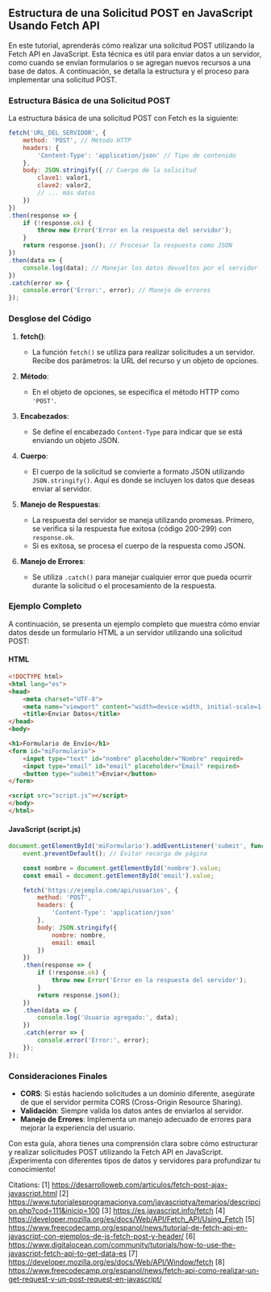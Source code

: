 ## Estructura de una Solicitud POST en JavaScript Usando Fetch API

En este tutorial, aprenderás cómo realizar una solicitud POST utilizando la Fetch API en JavaScript. Esta técnica es útil para enviar datos a un servidor, como cuando se envían formularios o se agregan nuevos recursos a una base de datos. A continuación, se detalla la estructura y el proceso para implementar una solicitud POST.

### Estructura Básica de una Solicitud POST

La estructura básica de una solicitud POST con Fetch es la siguiente:

```javascript
fetch('URL_DEL_SERVIDOR', {
    method: 'POST', // Método HTTP
    headers: {
        'Content-Type': 'application/json' // Tipo de contenido
    },
    body: JSON.stringify({ // Cuerpo de la solicitud
        clave1: valor1,
        clave2: valor2,
        // ... más datos
    })
})
.then(response => {
    if (!response.ok) {
        throw new Error('Error en la respuesta del servidor');
    }
    return response.json(); // Procesar la respuesta como JSON
})
.then(data => {
    console.log(data); // Manejar los datos devueltos por el servidor
})
.catch(error => {
    console.error('Error:', error); // Manejo de errores
});
```

### Desglose del Código

1. **fetch()**:
   - La función `fetch()` se utiliza para realizar solicitudes a un servidor. Recibe dos parámetros: la URL del recurso y un objeto de opciones.

2. **Método**:
   - En el objeto de opciones, se especifica el método HTTP como `'POST'`.

3. **Encabezados**:
   - Se define el encabezado `Content-Type` para indicar que se está enviando un objeto JSON.

4. **Cuerpo**:
   - El cuerpo de la solicitud se convierte a formato JSON utilizando `JSON.stringify()`. Aquí es donde se incluyen los datos que deseas enviar al servidor.

5. **Manejo de Respuestas**:
   - La respuesta del servidor se maneja utilizando promesas. Primero, se verifica si la respuesta fue exitosa (código 200-299) con `response.ok`.
   - Si es exitosa, se procesa el cuerpo de la respuesta como JSON.

6. **Manejo de Errores**:
   - Se utiliza `.catch()` para manejar cualquier error que pueda ocurrir durante la solicitud o el procesamiento de la respuesta.

### Ejemplo Completo

A continuación, se presenta un ejemplo completo que muestra cómo enviar datos desde un formulario HTML a un servidor utilizando una solicitud POST:

#### HTML

```html
<!DOCTYPE html>
<html lang="es">
<head>
    <meta charset="UTF-8">
    <meta name="viewport" content="width=device-width, initial-scale=1.0">
    <title>Enviar Datos</title>
</head>
<body>

<h1>Formulario de Envío</h1>
<form id="miFormulario">
    <input type="text" id="nombre" placeholder="Nombre" required>
    <input type="email" id="email" placeholder="Email" required>
    <button type="submit">Enviar</button>
</form>

<script src="script.js"></script>
</body>
</html>
```

#### JavaScript (script.js)

```javascript
document.getElementById('miFormulario').addEventListener('submit', function(event) {
    event.preventDefault(); // Evitar recarga de página

    const nombre = document.getElementById('nombre').value;
    const email = document.getElementById('email').value;

    fetch('https://ejemplo.com/api/usuarios', {
        method: 'POST',
        headers: {
            'Content-Type': 'application/json'
        },
        body: JSON.stringify({
            nombre: nombre,
            email: email
        })
    })
    .then(response => {
        if (!response.ok) {
            throw new Error('Error en la respuesta del servidor');
        }
        return response.json();
    })
    .then(data => {
        console.log('Usuario agregado:', data);
    })
    .catch(error => {
        console.error('Error:', error);
    });
});
```

### Consideraciones Finales

- **CORS**: Si estás haciendo solicitudes a un dominio diferente, asegúrate de que el servidor permita CORS (Cross-Origin Resource Sharing).
- **Validación**: Siempre valida los datos antes de enviarlos al servidor.
- **Manejo de Errores**: Implementa un manejo adecuado de errores para mejorar la experiencia del usuario.

Con esta guía, ahora tienes una comprensión clara sobre cómo estructurar y realizar solicitudes POST utilizando la Fetch API en JavaScript. ¡Experimenta con diferentes tipos de datos y servidores para profundizar tu conocimiento!

Citations:
[1] https://desarrolloweb.com/articulos/fetch-post-ajax-javascript.html
[2] https://www.tutorialesprogramacionya.com/javascriptya/temarios/descripcion.php?cod=111&inicio=100
[3] https://es.javascript.info/fetch
[4] https://developer.mozilla.org/es/docs/Web/API/Fetch_API/Using_Fetch
[5] https://www.freecodecamp.org/espanol/news/tutorial-de-fetch-api-en-javascript-con-ejemplos-de-js-fetch-post-y-header/
[6] https://www.digitalocean.com/community/tutorials/how-to-use-the-javascript-fetch-api-to-get-data-es
[7] https://developer.mozilla.org/es/docs/Web/API/Window/fetch
[8] https://www.freecodecamp.org/espanol/news/fetch-api-como-realizar-un-get-request-y-un-post-request-en-javascript/